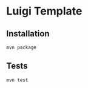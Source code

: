 Luigi Template
==============

Installation
------------

    mvn package

Tests
-----

    mvn test
